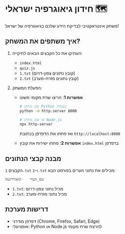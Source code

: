# חידון גיאוגרפיה ישראלי 🗺️

משחק אינטראקטיבי לבדיקת הידע שלכם בגיאוגרפיה של ישראל!

## איך משתפים את המשחק?

1. העתיקו את כל הקבצים הבאים לתיקייה:
   - `index.html`
   - `quiz.js`
   - `1.txt` (קובץ נתונים צפון-דרום)
   - `2.txt` (קובץ נתונים מזרח-מערב)

2. הפעלת המשחק:
   - **אפשרות 1**: הריצו שרת מקומי פשוט
     ```bash
     # אם מותקן Python בעמדה
     python -m http.server 8000
     
     # או אם מותקן Node.js
     npx http-server
     ```
     ואז פתחו את הדפדפן בכתובת `http://localhost:8000`

   - **אפשרות 2**: פתחו ישירות את קובץ `index.html` בדפדפן
     
## מבנה קבצי הנתונים

הקבצים `1.txt` ו-`2.txt` מכילים את נתוני הערים בפורמט הבא:
```
שם_העיר    קואורדינטה
```
- `1.txt`: מכיל נתוני צפון-דרום
- `2.txt`: מכיל נתוני מזרח-מערב

## דרישות מערכת
- דפדפן מודרני (Chrome, Firefox, Safari, Edge)
- אופציונלי: Python או Node.js להרצת שרת מקומי
